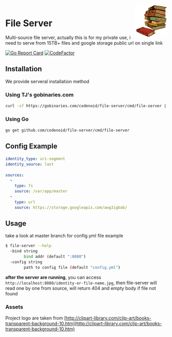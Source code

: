 <img align="right" width="100" height="100" src="https://github.com/codenoid/file-server/blob/master/logo.png?raw=true">

# File Server

Multi-source file server, actually this is for my private use, i need to serve from 15TB+ files and google storage public url on single link

[![Go Report Card](https://goreportcard.com/badge/github.com/codenoid/file-server)](https://goreportcard.com/report/github.com/codenoid/file-server)
[![CodeFactor](https://www.codefactor.io/repository/github/codenoid/file-server/badge/master)](https://www.codefactor.io/repository/github/codenoid/file-server/overview/master)

## Installation

We provide serveral installation method

### Using TJ's gobinaries.com

```sh
curl -sf https://gobinaries.com/codenoid/file-server/cmd/file-server | sh
```

### Using Go

```sh
go get github.com/codenoid/file-server/cmd/file-server
```

## Config Example

```yml
identity_type: uri-segment
identity_source: last

sources:
  -
    type: fs
    source: /var/app/master
  -
    type: url
    source: https://storage.googleapis.com/awg3igbab/
```

## Usage

take a look at master branch for config.yml file example

```sh
$ file-server --help
  -bind string
    	bind addr (default ":8080")
  -config string
    	path to config file (default "config.yml")
```

**after the server are running**, you can access `http://localhost:8080/identity-or-file-name.jpg`, then file-server will read one by one from source, will return 404 and empty body if file not found

### Assets

Project logo are taken from [http://clipart-library.com/clip-art/books-transparent-background-10.htm](http://clipart-library.com/clip-art/books-transparent-background-10.htm)

